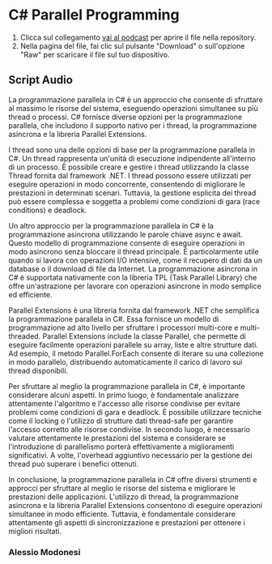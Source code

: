 # C# Parallel Programming

1. Clicca sul collegamento [vai al podcast](./podcast.mp3) per aprire il file nella repository.
2. Nella pagina del file, fai clic sul pulsante "Download" o sull'opzione "Raw" per scaricare il file sul tuo dispositivo.

## Script Audio
La programmazione parallela in C# è un approccio che consente di sfruttare al massimo le risorse del sistema, eseguendo operazioni simultanee su più thread o processi. C# fornisce diverse opzioni per la programmazione parallela, che includono il supporto nativo per i thread, la programmazione asincrona e la libreria Parallel Extensions.

I thread sono una delle opzioni di base per la programmazione parallela in C#. Un thread rappresenta un'unità di esecuzione indipendente all'interno di un processo. È possibile creare e gestire i thread utilizzando la classe Thread fornita dal framework .NET. I thread possono essere utilizzati per eseguire operazioni in modo concorrente, consentendo di migliorare le prestazioni in determinati scenari. Tuttavia, la gestione esplicita dei thread può essere complessa e soggetta a problemi come condizioni di gara (race conditions) e deadlock.

Un altro approccio per la programmazione parallela in C# è la programmazione asincrona utilizzando le parole chiave async e await. Questo modello di programmazione consente di eseguire operazioni in modo asincrono senza bloccare il thread principale. È particolarmente utile quando si lavora con operazioni I/O intensive, come il recupero di dati da un database o il download di file da Internet. La programmazione asincrona in C# è supportata nativamente con la libreria TPL (Task Parallel Library) che offre un'astrazione per lavorare con operazioni asincrone in modo semplice ed efficiente.

Parallel Extensions è una libreria fornita dal framework .NET che semplifica la programmazione parallela in C#. Essa fornisce un modello di programmazione ad alto livello per sfruttare i processori multi-core e multi-threaded. Parallel Extensions include la classe Parallel, che permette di eseguire facilmente operazioni parallele su array, liste e altre strutture dati. Ad esempio, il metodo Parallel.ForEach consente di iterare su una collezione in modo parallelo, distribuendo automaticamente il carico di lavoro sui thread disponibili.

Per sfruttare al meglio la programmazione parallela in C#, è importante considerare alcuni aspetti. In primo luogo, è fondamentale analizzare attentamente l'algoritmo e l'accesso alle risorse condivise per evitare problemi come condizioni di gara e deadlock. È possibile utilizzare tecniche come il locking o l'utilizzo di strutture dati thread-safe per garantire l'accesso corretto alle risorse condivise. In secondo luogo, è necessario valutare attentamente le prestazioni del sistema e considerare se l'introduzione di parallelismo porterà effettivamente a miglioramenti significativi. A volte, l'overhead aggiuntivo necessario per la gestione dei thread può superare i benefici ottenuti.

In conclusione, la programmazione parallela in C# offre diversi strumenti e approcci per sfruttare al meglio le risorse del sistema e migliorare le prestazioni delle applicazioni. L'utilizzo di thread, la programmazione asincrona e la libreria Parallel Extensions consentono di eseguire operazioni simultanee in modo efficiente. Tuttavia, è fondamentale considerare attentamente gli aspetti di sincronizzazione e prestazioni per ottenere i migliori risultati.

### Alessio Modonesi
